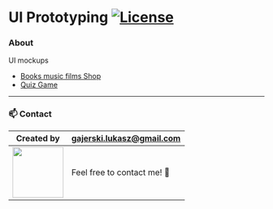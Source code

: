 # UI Prototyping [![License](https://img.shields.io/badge/licence-MIT-blue)](https://choosealicense.com/licenses/mit/)

### About

UI mockups

- [Books music films Shop](https://github.com/Ukasz09/UI-prototyping/tree/master/IOS-books-music-films-shop)
- [Quiz Game](https://github.com/Ukasz09/UI-prototyping/tree/master/IOS-quiz-game)

---

### 📫 Contact

| Created by                                                                                                                                       | gajerski.lukasz@gmail.com        |
| ------------------------------------------------------------------------------------------------------------------------------------------------ | -------------------------------- |
| <a href="https://github.com/Ukasz09" target="_blank"><img src="https://avatars0.githubusercontent.com/u/44710226?s=460&v=4"  width="100px;"></a> | Feel free to contact me! :punch: |
